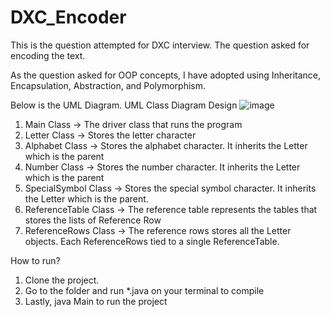 # DXC_Encoder
This is the question attempted for DXC interview. The question asked for encoding the text.

As the question asked for OOP concepts, I have adopted using Inheritance, Encapsulation, Abstraction, and Polymorphism.

Below is the UML Diagram.
UML Class Diagram Design
![image](https://user-images.githubusercontent.com/11598446/199240222-3572e445-c865-48ea-a3dc-3dbe0fc1b1f1.png)

1) Main Class -> The driver class that runs the program
2) Letter Class -> Stores the letter character
3) Alphabet Class -> Stores the alphabet character. It inherits the Letter which is the parent
4) Number Class -> Stores the number character. It inherits the Letter which is the parent
5) SpecialSymbol Class -> Stores the special symbol character. It inherits the Letter which is the parent.
6) ReferenceTable Class -> The reference table represents the tables that stores the lists of Reference Row
7) ReferenceRows Class -> The reference rows stores all the Letter objects. Each ReferenceRows tied to a single ReferenceTable.

How to run?
1) Clone the project.
2) Go to the folder and run *.java on your terminal to compile
3) Lastly, java Main to run the project
